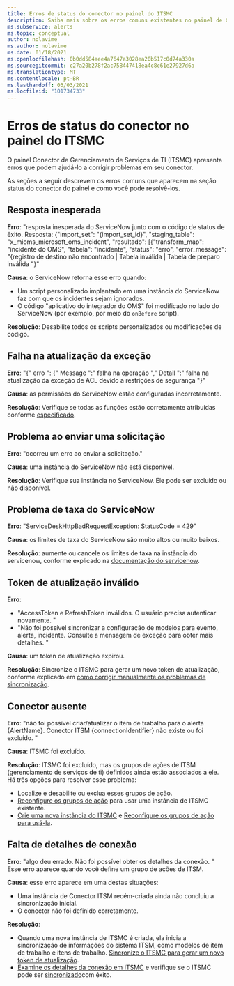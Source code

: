 ```yaml
---
title: Erros de status do conector no painel do ITSMC
description: Saiba mais sobre os erros comuns existentes no painel de Conector de Gerenciamento de Serviços de TI.
ms.subservice: alerts
ms.topic: conceptual
author: nolavime
ms.author: nolavime
ms.date: 01/18/2021
ms.openlocfilehash: 0b0dd584aee4a7647a3028ea20b517c0d74a330a
ms.sourcegitcommit: c27a20b278f2ac758447418ea4c8c61e27927d6a
ms.translationtype: MT
ms.contentlocale: pt-BR
ms.lasthandoff: 03/03/2021
ms.locfileid: "101734733"
---
```

# <a name="connector-status-errors-in-the-itsmc-dashboard"></a>Erros de status do conector no painel do ITSMC

O painel Conector de Gerenciamento de Serviços de TI (ITSMC) apresenta erros que podem ajudá-lo a corrigir problemas em seu conector.

As seções a seguir descrevem os erros comuns que aparecem na seção status do conector do painel e como você pode resolvê-los.

## <a name="unexpected-response"></a>Resposta inesperada

**Erro**: "resposta inesperada do ServiceNow junto com o código de status de êxito. Resposta: {"import_set": "{import_set_id}", "staging_table": "x_mioms_microsoft_oms_incident", "resultado": [{"transform_map": "incidente do OMS", "tabela": "incidente", "status": "erro", "error_message": "{registro de destino não encontrado | Tabela inválida | Tabela de preparo inválida "}"

**Causa**: o ServiceNow retorna esse erro quando:

* Um script personalizado implantado em uma instância do ServiceNow faz com que os incidentes sejam ignorados.
* O código "aplicativo do integrador do OMS" foi modificado no lado do ServiceNow (por exemplo, por meio do `onBefore` script).

**Resolução**: Desabilite todos os scripts personalizados ou modificações de código.

## <a name="exception-update-failure"></a>Falha na atualização da exceção

**Erro**: "{" erro ": {" Message ":" falha na operação "," Detail ":" falha na atualização da exceção de ACL devido a restrições de segurança "}"

**Causa**: as permissões do ServiceNow estão configuradas incorretamente.

**Resolução**: Verifique se todas as funções estão corretamente atribuídas conforme [especificado](itsmc-connections-servicenow.md#install-the-user-app-and-create-the-user-role).

## <a name="problem-sending-a-request"></a>Problema ao enviar uma solicitação

**Erro**: "ocorreu um erro ao enviar a solicitação."

**Causa**: uma instância do ServiceNow não está disponível.

**Resolução**: Verifique sua instância no ServiceNow. Ele pode ser excluído ou não disponível.

## <a name="servicenow-rate-problem"></a>Problema de taxa do ServiceNow

**Erro**: "ServiceDeskHttpBadRequestException: StatusCode = 429"

**Causa**: os limites de taxa do ServiceNow são muito altos ou muito baixos.

**Resolução**: aumente ou cancele os limites de taxa na instância do servicenow, conforme explicado na [documentação do servicenow](https://docs.servicenow.com/bundle/london-application-development/page/integrate/inbound-rest/task/investigate-rate-limit-violations.html).

## <a name="invalid-refresh-token"></a>Token de atualização inválido

**Erro**: 
  * "AccessToken e RefreshToken inválidos. O usuário precisa autenticar novamente. "
  * "Não foi possível sincronizar a configuração de modelos para evento, alerta, incidente. Consulte a mensagem de exceção para obter mais detalhes. "

**Causa**: um token de atualização expirou.

**Resolução**: Sincronize o ITSMC para gerar um novo token de atualização, conforme explicado em [como corrigir manualmente os problemas de sincronização](./itsmc-resync-servicenow.md).

## <a name="missing-connector"></a>Conector ausente

**Erro**: "não foi possível criar/atualizar o item de trabalho para o alerta {AlertName}. Conector ITSM {connectionIdentifier} não existe ou foi excluído. "

**Causa**: ITSMC foi excluído.

**Resolução**: ITSMC foi excluído, mas os grupos de ações de ITSM (gerenciamento de serviços de ti) definidos ainda estão associados a ele. Há três opções para resolver esse problema:

* Localize e desabilite ou exclua esses grupos de ação.
* [Reconfigure os grupos de ação](./itsmc-definition.md#create-itsm-work-items-from-azure-alerts) para usar uma instância de ITSMC existente.
* [Crie uma nova instância do ITSMC](./itsmc-definition.md#create-an-itsm-connection) e [Reconfigure os grupos de ação para usá-la](itsmc-definition.md#create-itsm-work-items-from-azure-alerts).

## <a name="lack-of-connection-details"></a>Falta de detalhes de conexão

**Erro**: "algo deu errado. Não foi possível obter os detalhes da conexão. " Esse erro aparece quando você define um grupo de ações de ITSM.

**Causa**: esse erro aparece em uma destas situações:

* Uma instância de Conector ITSM recém-criada ainda não concluiu a sincronização inicial.
* O conector não foi definido corretamente.

**Resolução**: 

* Quando uma nova instância de ITSMC é criada, ela inicia a sincronização de informações do sistema ITSM, como modelos de item de trabalho e itens de trabalho. [Sincronize o ITSMC para gerar um novo token de atualização](./itsmc-resync-servicenow.md).
* [Examine os detalhes da conexão em ITSMC](./itsmc-connections-servicenow.md#create-a-connection) e verifique se o ITSMC pode ser [sincronizado](./itsmc-resync-servicenow.md)com êxito.
